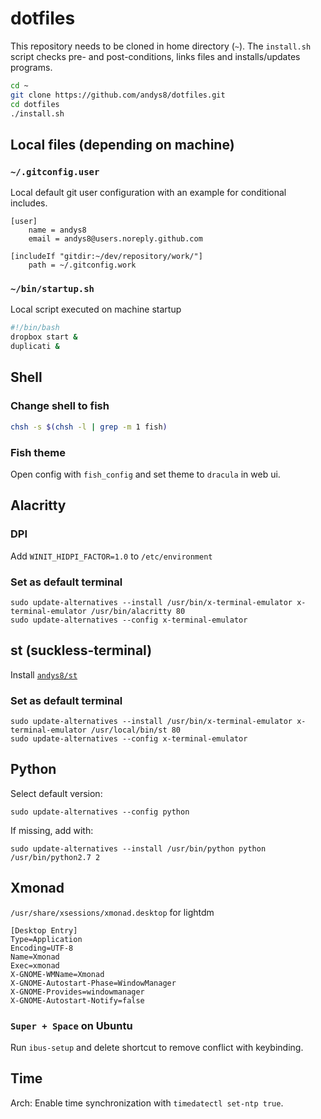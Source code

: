 # dotfiles

This repository needs to be cloned in home directory (`~`). The `install.sh` script checks pre- and post-conditions, links files and installs/updates programs.
```sh
cd ~
git clone https://github.com/andys8/dotfiles.git
cd dotfiles
./install.sh
```

## Local files (depending on machine)

### `~/.gitconfig.user`

Local default git user configuration with an example for conditional includes.

```
[user]
    name = andys8
    email = andys8@users.noreply.github.com

[includeIf "gitdir:~/dev/repository/work/"]
	path = ~/.gitconfig.work
```

### `~/bin/startup.sh`

Local script executed on machine startup

```bash
#!/bin/bash
dropbox start &
duplicati &
```

## Shell

### Change shell to fish

```bash
chsh -s $(chsh -l | grep -m 1 fish)
```

### Fish theme

Open config with `fish_config` and set theme to `dracula` in web ui.

## Alacritty

### DPI

Add `WINIT_HIDPI_FACTOR=1.0` to `/etc/environment`

### Set as default terminal

```shell
sudo update-alternatives --install /usr/bin/x-terminal-emulator x-terminal-emulator /usr/bin/alacritty 80
sudo update-alternatives --config x-terminal-emulator
```

## st (suckless-terminal)

Install [`andys8/st`](https://github.com/andys8/st)

### Set as default terminal

```shell
sudo update-alternatives --install /usr/bin/x-terminal-emulator x-terminal-emulator /usr/local/bin/st 80
sudo update-alternatives --config x-terminal-emulator
```

## Python

Select default version:

```shell
sudo update-alternatives --config python
```

If missing, add with:

```shell
sudo update-alternatives --install /usr/bin/python python /usr/bin/python2.7 2
```

## Xmonad

`/usr/share/xsessions/xmonad.desktop` for lightdm

```
[Desktop Entry]
Type=Application
Encoding=UTF-8
Name=Xmonad
Exec=xmonad
X-GNOME-WMName=Xmonad
X-GNOME-Autostart-Phase=WindowManager
X-GNOME-Provides=windowmanager
X-GNOME-Autostart-Notify=false
```

### `Super + Space` on Ubuntu

Run `ibus-setup` and delete shortcut to remove conflict with keybinding.

## Time

Arch: Enable time synchronization with `timedatectl set-ntp true`.
